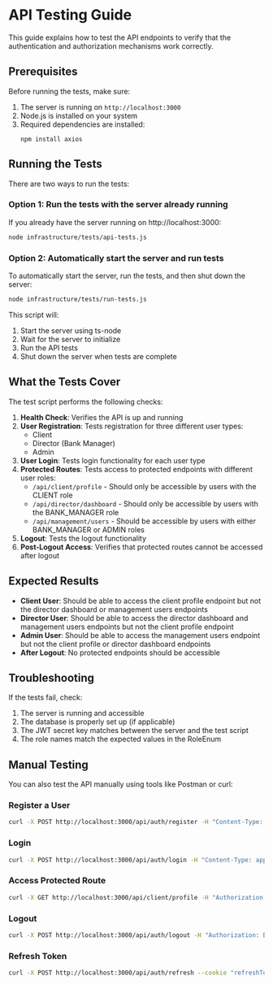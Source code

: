 # API Testing Guide

This guide explains how to test the API endpoints to verify that the authentication and authorization mechanisms work correctly.

## Prerequisites

Before running the tests, make sure:

1. The server is running on `http://localhost:3000`
2. Node.js is installed on your system
3. Required dependencies are installed:
   ```
   npm install axios
   ```

## Running the Tests

There are two ways to run the tests:

### Option 1: Run the tests with the server already running

If you already have the server running on http://localhost:3000:

```bash
node infrastructure/tests/api-tests.js
```

### Option 2: Automatically start the server and run tests

To automatically start the server, run the tests, and then shut down the server:

```bash
node infrastructure/tests/run-tests.js
```

This script will:
1. Start the server using ts-node
2. Wait for the server to initialize
3. Run the API tests
4. Shut down the server when tests are complete

## What the Tests Cover

The test script performs the following checks:

1. **Health Check**: Verifies the API is up and running
2. **User Registration**: Tests registration for three different user types:
   - Client
   - Director (Bank Manager)
   - Admin
3. **User Login**: Tests login functionality for each user type
4. **Protected Routes**: Tests access to protected endpoints with different user roles:
   - `/api/client/profile` - Should only be accessible by users with the CLIENT role
   - `/api/director/dashboard` - Should only be accessible by users with the BANK_MANAGER role
   - `/api/management/users` - Should be accessible by users with either BANK_MANAGER or ADMIN roles
5. **Logout**: Tests the logout functionality
6. **Post-Logout Access**: Verifies that protected routes cannot be accessed after logout

## Expected Results

- **Client User**: Should be able to access the client profile endpoint but not the director dashboard or management users endpoints
- **Director User**: Should be able to access the director dashboard and management users endpoints but not the client profile endpoint
- **Admin User**: Should be able to access the management users endpoint but not the client profile or director dashboard endpoints
- **After Logout**: No protected endpoints should be accessible

## Troubleshooting

If the tests fail, check:

1. The server is running and accessible
2. The database is properly set up (if applicable)
3. The JWT secret key matches between the server and the test script
4. The role names match the expected values in the RoleEnum

## Manual Testing

You can also test the API manually using tools like Postman or curl:

### Register a User
```bash
curl -X POST http://localhost:3000/api/auth/register -H "Content-Type: application/json" -d '{"email":"test@example.com","password":"Password123!","firstName":"Test","lastName":"User"}'
```

### Login
```bash
curl -X POST http://localhost:3000/api/auth/login -H "Content-Type: application/json" -d '{"email":"test@example.com","password":"Password123!"}'
```

### Access Protected Route
```bash
curl -X GET http://localhost:3000/api/client/profile -H "Authorization: Bearer YOUR_ACCESS_TOKEN"
```

### Logout
```bash
curl -X POST http://localhost:3000/api/auth/logout -H "Authorization: Bearer YOUR_ACCESS_TOKEN"
```

### Refresh Token
```bash
curl -X POST http://localhost:3000/api/auth/refresh --cookie "refreshToken=YOUR_REFRESH_TOKEN"
```
